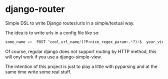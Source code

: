 # django-router
Simple DSL to write Django routes/urls in a simple/textual way.

The idea is to write urls in a config file like so:
```python
some_name =>  POST ^cool_url_name/(?P<nice_regex_param>.*?)/$  your_view_module.view_name
```

Of course, regular django does not support routing by HTTP method, this will onyl work if you use a django-simple-view.

The intention of this project is just to play a little with pyparsing and at the same time write some real stuff.
